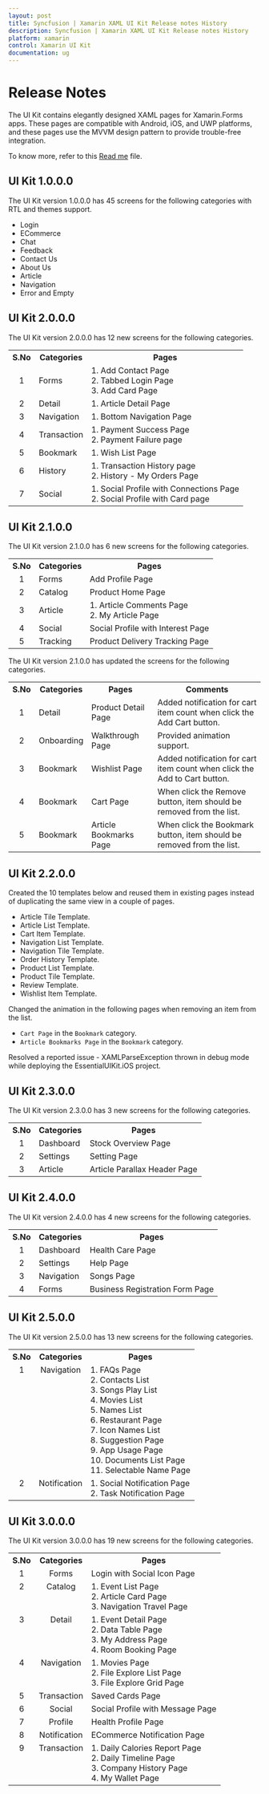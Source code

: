 ```yaml
---
layout: post
title: Syncfusion | Xamarin XAML UI Kit Release notes History
description: Syncfusion | Xamarin XAML UI Kit Release notes History
platform: xamarin
control: Xamarin UI Kit
documentation: ug
---
```


# Release Notes

The UI Kit contains elegantly designed XAML pages for Xamarin.Forms apps. These pages are compatible with Android, iOS, and UWP platforms, and these pages use the MVVM design pattern to provide trouble-free integration.

To know more, refer to this [Read me](https://github.com/syncfusion/essential-ui-kit-for-xamarin.forms/blob/master/README.md) file. 

## UI Kit 1.0.0.0

The UI Kit version 1.0.0.0 has 45 screens for the following categories with RTL and themes support.

* Login
* ECommerce
* Chat
* Feedback
* Contact Us
* About Us
* Article
* Navigation
* Error and Empty

## UI Kit 2.0.0.0

The UI Kit version 2.0.0.0 has 12 new screens for the following categories.

<table>
<tr>
<th align="center">S.No</th>
<th align="center">Categories</th>
<th align="center">Pages</th>
</tr>
<tr>
<td align="center">
1
</td>
<td>
Forms
</td>
<td>
1. Add Contact Page<br/>
2. Tabbed Login Page<br/>
3. Add Card Page<br/>
</td>
</tr>
<tr>
<td align="center">
2
</td>
<td>
Detail
</td>
<td>
1. Article Detail Page<br/>
</td>
</tr>
<tr>
<td align="center">
3
</td>
<td>
Navigation
</td>
<td>
1. Bottom Navigation Page<br/>
</td>
</tr>
<tr>
<td align="center">
4
</td>
<td>
Transaction
</td>
<td>
1. Payment Success Page<br/>
2. Payment Failure page<br/>
</td>
</tr>
<tr>
<td align="center">
5
</td>
<td>
Bookmark
</td>
<td>
1. Wish List Page<br/>
</td>
</tr>
<tr>
<td align="center">
6
</td>
<td>
History
</td>
<td>
1. Transaction History page<br/>
2. History - My Orders Page<br/>
</td>
</tr>
<tr>
<td align="center">
7
</td>
<td>
Social
</td>
<td>
1. Social Profile with Connections Page<br/>
2. Social Profile with Card page<br/>
</td>
</tr>
</table>

## UI Kit 2.1.0.0

The UI Kit version 2.1.0.0 has 6 new screens for the following categories.

<table>
<tr>
<th align="center">S.No</th>
<th align="center">Categories</th>
<th align="center">Pages</th>
</tr>
<tr>
<td align="center">
1
</td>
<td>
Forms
</td>
<td>
Add Profile Page<br/>
</td>
</tr>
<tr>
<td align="center">
2
</td>
<td>
Catalog
</td>
<td>
Product Home Page<br/>
</td>
</tr>
<tr>
<td align="center">
3
</td>
<td>
Article
</td>
<td>
1. Article Comments Page<br/>
2. My Article Page<br/>
</td>
</tr>
<tr>
<td align="center">
4
</td>
<td>
Social
</td>
<td>
Social Profile with Interest Page<br/>
</td>
</tr>
<tr>
<td align="center">
5
</td>
<td>
Tracking
</td>
<td>
Product Delivery Tracking Page<br/>
</td>
</tr>
</table>

The UI Kit version 2.1.0.0 has updated the screens for the following categories.

<table>
<tr>
<th align="center">S.No</th>
<th align="center">Categories</th>
<th align="center">Pages</th>
<th align="center">Comments</th>
</tr>
<tr>
<td align="center">
1
</td>
<td>
Detail
</td>
<td>
Product Detail Page<br/>
</td>
<td>
Added notification for cart item count when click the Add Cart button.<br/>
</td>
</tr>
<tr>
<td align="center">
2
</td>
<td>
Onboarding
</td>
<td>
Walkthrough Page<br/>
</td>
<td>
Provided animation support.<br/>
</td>
</tr>
<tr>
<td align="center">
3
</td>
<td>
Bookmark
</td>
<td>
Wishlist Page<br/>
</td>
<td>
Added notification for cart item count when click the Add to Cart button.<br/>
</td>
</tr>
<tr>
<td align="center">
4
</td>
<td>
Bookmark
</td>
<td>
Cart Page<br/>
</td>
<td>
When click the Remove button, item should be removed from the list.<br/>
</td>
</tr>
<tr>
<td align="center">
5
</td>
<td>
Bookmark
</td>
<td>
Article Bookmarks Page<br/>
</td>
<td>
When click the Bookmark button, item should be removed from the list.<br/>
</td>
</tr>
</table>

## UI Kit 2.2.0.0

Created the 10 templates below and reused them in existing pages instead of duplicating the same view in a couple of pages.

* Article Tile Template.
* Article List Template.
* Cart Item Template.
* Navigation List Template.
* Navigation Tile Template.
* Order History Template.
* Product List Template.
* Product Tile Template.
* Review Template.
* Wishlist Item Template.

Changed the animation in the following pages when removing an item from the list.

* ` Cart Page ` in the ` Bookmark ` category.
* ` Article Bookmarks Page ` in the ` Bookmark ` category.

Resolved a reported issue - XAMLParseException thrown in debug mode while deploying the EssentialUIKit.iOS project.

## UI Kit 2.3.0.0

The UI Kit version 2.3.0.0 has 3 new screens for the following categories.

<table>
<tr>
<th align="center">S.No</th>
<th align="center">Categories</th>
<th align="center">Pages</th>
</tr>
<tr>
<td align="center">
1
</td>
<td>
Dashboard
</td>
<td>
Stock Overview Page<br/>
</td>
</tr>
<tr>
<td align="center">
2
</td>
<td>
Settings
</td>
<td>
Setting Page<br/>
</td>
</tr>
<tr>
<td align="center">
3
</td>
<td>
Article
</td>
<td>
Article Parallax Header Page<br/>
</td>
</tr>
</table>

## UI Kit 2.4.0.0

The UI Kit version 2.4.0.0 has 4 new screens for the following categories.

<table>
<tr>
<th align="center">S.No</th>
<th align="center">Categories</th>
<th align="center">Pages</th>
</tr>
<tr>
<td align="center">
1
</td>
<td>
Dashboard
</td>
<td>
Health Care Page<br/>
</td>
</tr>
<tr>
<td align="center">
2
</td>
<td>
Settings
</td>
<td>
Help Page<br/>
</td>
</tr>
<tr>
<td align="center">
3
</td>
<td>
Navigation
</td>
<td>
Songs Page<br/>
</td>
</tr>
<tr>
<td align="center">
4
</td>
<td>
Forms
</td>
<td>
Business Registration Form Page<br/>
</td>
</tr>
</table>

## UI Kit 2.5.0.0

The UI Kit version 2.5.0.0 has 13 new screens for the following categories.

<table>
<tr>
<th align="center">S.No</th>
<th align="center">Categories</th>
<th align="center">Pages</th>
</tr>
<tr>
<td valign="top" align="center">
1
</td>
<td valign="top" align="center">
Navigation
</td>
<td>
1. FAQs Page<br/>
2. Contacts List<br/>
3. Songs Play List<br/>
4. Movies List<br/>
5. Names List<br/>
6. Restaurant Page<br/>
7. Icon Names List<br/>
8. Suggestion Page<br/>
9. App Usage Page<br/>
10. Documents List Page<br/>
11. Selectable Name Page<br/>
</td>
</tr>
<tr>
<td valign="top" align="center">
2
</td>
<td valign="top" align="center">
Notification
</td>
<td>
1. Social Notification Page<br/>
2. Task Notification Page</br>
</td>
</tr>
</table>

## UI Kit 3.0.0.0

The UI Kit version 3.0.0.0 has 19 new screens for the following categories.

<table>
<tr>
<th align="center">S.No</th>
<th align="center">Categories</th>
<th align="center">Pages</th>
</tr>
<tr>
<td valign="top" align="center">
1
</td>
<td valign="top" align="center">
Forms
</td>
<td>
Login with Social Icon Page</br>
</td>
</tr>
<tr>
<td valign="top" align="center">
2
</td>
<td valign="top" align="center">
Catalog
</td>
<td>
1. Event List Page</br>
2. Article Card Page</br> 
3. Navigation Travel Page</br> 
</td>
</tr>
<tr>
<td valign="top" align="center">
3
</td>
<td valign="top" align="center">
Detail
</td>
<td>
1. Event Detail Page</br>
2. Data Table Page</br> 
3. My Address Page</br> 
4. Room Booking Page</br>
</td>
</tr>
<tr>
<td valign="top" align="center">
4
</td>
<td valign="top" align="center">
Navigation
</td>
<td>
1. Movies Page</br>
2. File Explore List Page</br> 
3. File Explore Grid Page</br> 
</td>
</tr>
<tr>
<td valign="top" align="center">
5
</td>
<td valign="top" align="center">
Transaction
</td>
<td>
Saved Cards Page</br> 
</td>
</tr>
<tr>
<td valign="top" align="center">
6
</td>
<td valign="top" align="center">
Social
</td>
<td>
Social Profile with Message Page</br> 
</td>
</tr>
<tr>
<td valign="top" align="center">
7
</td>
<td valign="top" align="center">
Profile
</td>
<td>
Health Profile Page</br> 
</td>
</tr>
<tr>
<td valign="top" align="center">
8
</td>
<td valign="top" align="center">
Notification
</td>
<td>
ECommerce Notification Page</br> 
</td>
</tr>
<tr>
<td valign="top" align="center">
9
</td>
<td valign="top" align="center">
Transaction
</td>
<td>
1. Daily Calories Report Page</br> 
2. Daily Timeline Page</br>
3. Company History Page</br>
4. My Wallet Page</br>
</td>
</tr>
</table>